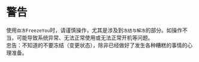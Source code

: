 # 警告
使用`自冻FreezeYou`时，请谨慎操作，尤其是涉及到`冻结与解冻`的部分。如操作不当，可能导致系统异常、无法正常使用或无法正常开机等问题。  
忠告：不知道的不要冻结（变更状态），除非已经做好了发生各种糟糕的事情的心理准备。


